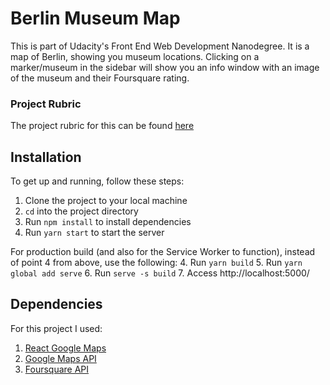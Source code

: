 # Berlin Museum Map

This is part of Udacity's Front End Web Development Nanodegree.
It is a map of Berlin, showing you museum locations. Clicking on a marker/museum in the sidebar will show you an info window with an image of the museum and their Foursquare rating.

### Project Rubric
The project rubric for this can be found [here](https://review.udacity.com/#!/rubrics/1351/view)

## Installation

To get up and running, follow these steps:

1. Clone the project to your local machine
2. ```cd``` into the project directory
3. Run ```npm install``` to install dependencies
4. Run ```yarn start``` to start the server

For production build (and also for the Service Worker to function), instead of point 4 from above, use the following:
4. Run ```yarn build``` 
5. Run ```yarn global add serve``` 
6. Run ```serve -s build```
7. Access http://localhost:5000/

## Dependencies

For this project I used:
1. [React Google Maps](https://github.com/tomchentw/react-google-maps)
2. [Google Maps API](https://developers.google.com/maps/documentation/javascript/tutorial)
3. [Foursquare API](https://developer.foursquare.com/)